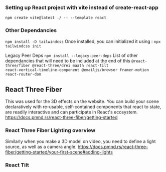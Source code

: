 ### Setting up React project with vite instead of create-react-app 
<code>npm create vite@latest ./ -- --template react</code>

### Other Dependancies
<code>npm install -D tailwindcss</code>
Once installed, you can initialized it using :
<code>npx tailwindcss init</code>

Legacy Peer Deps
<code>npm install --legacy-peer-deps</code>
List of other dependancies that will need to be included at the end of this
<code>@react-three/fiber @react-three/drei maath react-tilt react-vertical-timeline-component @emailjs/browser framer-motion react-router-dom</code>

## React Three Fiber
This was used for the 3D effects on the website. You can build your scene declaratively with re-usable, self-contained components that react to state, are readily interactive and can participate in React's ecosystem.
https://docs.pmnd.rs/react-three-fiber/getting-started

### React Three Fiber Lighting overview
Similarly when you make a 3D model on video, you need to define a light source, as well as a camera angle. 
https://docs.pmnd.rs/react-three-fiber/getting-started/your-first-scene#adding-lights

### React Tilt


